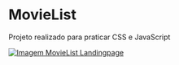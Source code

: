 # MovieList

Projeto realizado para praticar CSS e JavaScript

[<img src="./movielist.gif" alt="Imagem MovieList Landingpage">](
https://paulpessoa.github.io/MovieList/)

